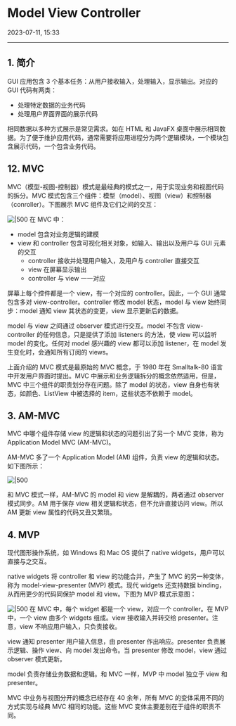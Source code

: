 # Model View Controller

2023-07-11, 15:33
***
## 1. 简介

GUI 应用包含 3 个基本任务：从用户接收输入，处理输入，显示输出。对应的 GUI 代码有两类：

- 处理特定数据的业务代码
- 处理用户界面界面的展示代码

相同数据以多种方式展示是常见需求。如在 HTML 和 JavaFX 桌面中展示相同数据。为了便于维护应用代码，通常需要将应用进程分为两个逻辑模块，一个模块包含展示代码，一个包含业务代码。

## 12. MVC

MVC（模型-视图-控制器）模式是最经典的模式之一，用于实现业务和视图代码的拆分。MVC 模式包含三个组件：模型（model）、视图（view）和控制器（conroller）。下图展示 MVC 组件及它们之间的交互：

![|500](Pasted%20image%2020230711142535.png)
在 MVC 中：

- model 包含对业务逻辑的建模
- view 和 controller 包含可视化相关对象，如输入、输出以及用户与 GUI 元素的交互
    - controller 接收并处理用户输入，及用户与 controller 直接交互
    - view 在屏幕显示输出
    - controller 与 view 一一对应

屏幕上每个控件都是一个 view，有一个对应的 controller。因此，一个 GUI 通常包含多对 view-controller。controller 修改 model 状态，model 与 view 始终同步：model 通知 view 其状态的变更，view 显示更新后的数据。

model 与 view 之间通过 observer 模式进行交互。model 不包含 view-controller 的任何信息，只是提供了添加 listeners 的方法，使 view 可以监听 model 的变化。任何对 model 感兴趣的 view 都可以添加 listener，在 model 发生变化时，会通知所有订阅的 views。

上面介绍的 MVC 模式是最原始的 MVC 概念，于 1980 年在 Smalltalk-80 语言中开发用户界面时提出。MVC 中展示和业务逻辑拆分的概念依然适用，但是，MVC 中三个组件的职责划分存在问题。除了 model 的状态，view 自身也有状态，如颜色、ListView 中被选择的 item，这些状态不依赖于 model。

## 3. AM-MVC

MVC 中哪个组件存储 view 的逻辑和状态的问题引出了另一个 MVC 变体，称为 Application Model MVC (AM-MVC)。

AM-MVC 多了一个 Application Model (AM) 组件，负责 view 的逻辑和状态。如下图所示：

![|500](Pasted%20image%2020230711150128.png)

和 MVC 模式一样，AM-MVC 的 model 和 view 是解耦的，两者通过 observer 模式同步。AM 用于保存 view 相关逻辑和状态，但不允许直接访问 view。所以 AM 更新 view 属性的代码又丑又繁琐。

## 4. MVP

现代图形操作系统，如 Windows 和 Mac OS 提供了 native widgets，用户可以直接与之交互。

native widgets 将 controller 和 view 的功能合并，产生了 MVC 的另一种变体，称为 model-view-presenter (MVP) 模式。现代 widgets 还支持数据 binding，从而用更少的代码同保护 model 和 view。下图为 MVP 模式示意图：

![|500](Pasted%20image%2020230711151003.png)
在 MVC 中，每个 widget 都是一个 view，对应一个 controller。在 MVP 中，一个 view 由多个 widgets 组成。view 接收输入并转交给 presenter。注意，view 不响应用户输入，只负责接收。

view 通知 presenter 用户输入信息，由 presenter 作出响应。presenter 负责展示逻辑、操作 view、向 model 发出命令。当 presenter 修改 model，view 通过 observer 模式更新。

model 负责存储业务数据和逻辑。和 MVC 一样，MVP 中 model 独立于 view 和 presenter。

MVC 中业务与视图分开的概念已经存在 40 余年，所有 MVC 的变体采用不同的方式实现与经典 MVC 相同的功能。这些 MVC 变体主要差别在于组件的职责不同。

